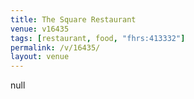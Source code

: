 ```yaml
---
title: The Square Restaurant
venue: v16435
tags: [restaurant, food, "fhrs:413332"]
permalink: /v/16435/
layout: venue
---
```

null